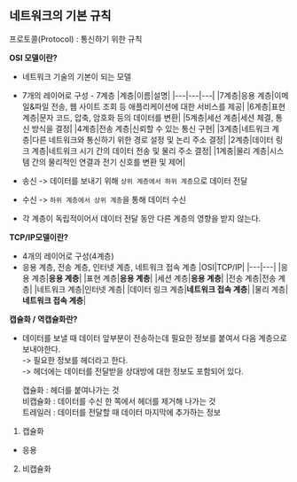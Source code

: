 ## 네트워크의 기본 규칙
프로토콜(Protocol) : 통신하기 위한 규칙

**OSI 모델이란?**
- 네트워크 기술의 기본이 되는 모델
- 7개의 레이어로 구성 - 7계층
  |계층|이름|설명|
  |---|---|---|
  |7계층|응용 계층|이메일&파일 전송, 웹 사이트 조회 등 애플리케이션에 대한 서비스를 제공|
  |6계층|표현 계층|문자 코드, 압축, 암호화 등의 데이터를 변환|
  |5계층|세선 계층|세션 체결, 통신 방식을 결정|
  |4계층|전송 계층|신뢰할 수 있는 통신 구현|
  |3계층|네트워크 계층|다른 네트워크와 통신하기 위한 경로 설정 및 논리 주소 결정|
  |2계층|데이터 링크 계층|네트워크 시기 간의 데이터 전송 및 물리 주소 결정|
  |1계충|물리 계층|시스템 간의 물리적인 연결과 전기 신호를 변환 및 제어|

- 송신 -> 데이터를 보내기 위해 `상위 계층에서 하위 계층`으로 데이터 전달
- 수신 -> `하위 계층에서 상위 계층`을 통해 데이터 수신
- 각 계층이 독립적이어서 데이터 전달 동안 다른 계층의 영향을 받지 않는다.

**TCP/IP모델이란?**
- 4개의 레이어로 구성(4계층)
- 응용 계층, 전송 계층, 인터넷 계층, 네트워크 접속 계층
  |OSI|TCP/IP|
  |---|---|
  |응용 계층|**응용 계층**|
  |표현 계층|**응용 계층**|
  |세션 계층|**응용 계층**|
  |전송 계층|전송 계층|
  |네트워크 계층|인터넷 계층|
  |데이터 링크 계층|**네트워크 접속 계층**|
  |물리 계층|**네트워크 접속 계층**|

**캡슐화 / 역캡슐화란?**
- 데이터를 보낼 때 데이터 앞부분이 전송하는데 필요한 정보를 붙여서 다음 계층으로 보내야한다.
  <br>  -> 필요한 정보를 헤더라고 한다.
  <br>  -> 헤더에는 데이터를 전달받을 상대방에 대한 정보도 포함되어 있다.

  캡슐화 : 헤더를 붙여나가는 것 <br>
  비캡슐화 : 데이터를 수신 한 쪽에서 헤더를 제거해 나가는 것 <br>
  트레일러 : 데이터를 전달할 때 데이터 마지막에 추가하는 정보 <br>

1. 캡슐화
- 응용 
2. 비캡슐화
  

